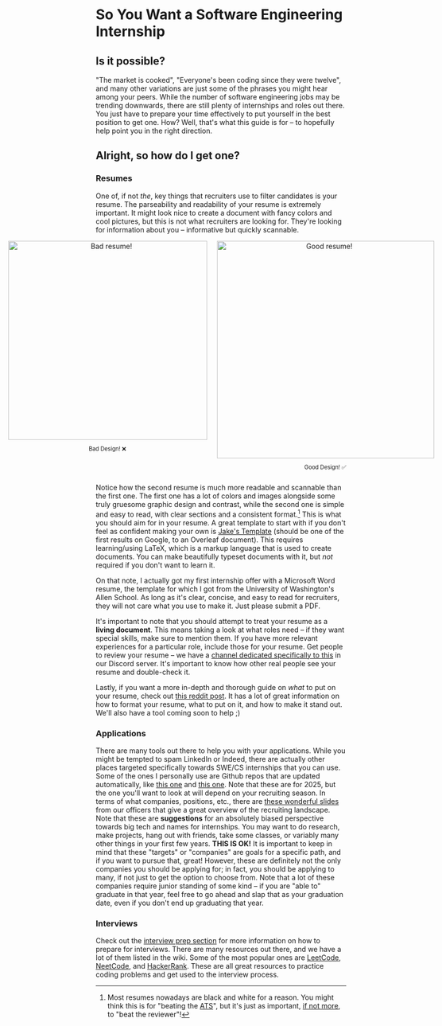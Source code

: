 # So You Want a Software Engineering Internship

## Is it possible?

"The market is cooked", "Everyone's been coding since they were twelve", and many other variations are just some of the phrases you might hear among your peers.
While the number of software engineering jobs may be trending downwards, there are still plenty of internships and roles out there. You just have to prepare your time effectively to put yourself in the best position to get one. How? Well, that's what this guide is for – to hopefully help point you in the right direction.

## Alright, so how do I get one?

### Resumes

One of, if not _the_, key things that recruiters use to filter candidates is your resume. The parseability and readability of your resume is extremely important. It might look nice to create a document with fancy colors and cool pictures, but this is not what recruiters are looking for. They're looking for information about you – informative but quickly scannable.

<!-- center this image on the page -->
<!-- and add a caption that says "Bad Design!" -->
<!-- also make these two images inline (together) -->
<div style="text-align: center; display: flex; flex-direction: row; justify-content: center; gap: 20px;">
  <div>
    <img src="https://growthhackyourcareer.com/wp-content/uploads/2020/04/best-color-resume-724x1024.png" alt="Bad resume!" width="400"/>
    <p style="font-size: 0.8em;">Bad Design! ❌</p>
  </div>
  <div>
    <img src="../../../assets/jakes-resume.png" alt="Good resume!" width="437"/>
    <p style="font-size: 0.8em;">Good Design! ✅</p>
  </div>
</div>

Notice how the second resume is much more readable and scannable than the first one. The first one has a lot of colors and images alongside some truly gruesome graphic design and contrast, while the second one is simple and easy to read, with clear sections and a consistent format.[^1] This is what you should aim for in your resume. A great template to start with if you don't feel as confident making your own is [Jake's Template](https://www.overleaf.com/latex/templates/jakes-resume/syzfjbzwjncs) (should be one of the first results on Google, to an Overleaf document). This requires learning/using LaTeX, which is a markup language that is used to create documents. You can make beautifully typeset documents with it, but _not_ required if you don't want to learn it.

On that note, I actually got my first internship offer with a Microsoft Word resume, the template for which I got from the University of Washington's Allen School. As long as it's clear, concise, and easy to read for recruiters, they will not care what you use to make it. Just please submit a PDF.

It's important to note that you should attempt to treat your resume as a **living document**. This means taking a look at what roles need – if they want special skills, make sure to mention them. If you have more relevant experiences for a particular role, include those for your resume. Get people to review your resume – we have a [channel dedicated specifically to this](https://discord.com/channels/960050427657863218/1171196028955918506) in our Discord server. It's important to know how other real people see your resume and double-check it.

Lastly, if you want a more in-depth and thorough guide on _what_ to put on your resume, check out [this reddit post](https://www.reddit.com/r/EngineeringResumes/wiki/index/). It has a lot of great information on how to format your resume, what to put on it, and how to make it stand out. We'll also have a tool coming soon to help ;)

### Applications

There are many tools out there to help you with your applications. While you might be tempted to spam LinkedIn or Indeed, there are actually other places targeted specifically towards SWE/CS internships that you can use. Some of the ones I personally use are Github repos that are updated automatically, like [this one](https://github.com/speedyapply/2025-SWE-College-Jobs) and [this one](https://github.com/SimplifyJobs/Summer2025-Internships). Note that these are for 2025, but the one you'll want to look at will depend on your recruiting season. In terms of what companies, positions, etc., there are [these wonderful slides](https://docs.google.com/presentation/d/1nLvA6lx-dqfBRvrilZaOymgcUkIisP0DDcb5ZsNPUsU/edit?usp=sharing) from our officers that give a great overview of the recruiting landscape. Note that these are **suggestions** for an absolutely biased perspective towards big tech and names for internships. You may want to do research, make projects, hang out with friends, take some classes, or variably many other things in your first few years. **THIS IS OK!** It is important to keep in mind that these "targets" or "companies" are goals for a specific path, and if you want to pursue that, great! However, these are definitely not the only companies you should be applying for; in fact, you should be applying to many, if not just to get the option to choose from. Note that a lot of these companies require junior standing of some kind – if you are "able to" graduate in that year, feel free to go ahead and slap that as your graduation date, even if you don't end up graduating that year.

### Interviews

Check out the [interview prep section](../interview-prep/) for more information on how to prepare for interviews. There are many resources out there, and we have a lot of them listed in the wiki. Some of the most popular ones are [LeetCode](https://leetcode.com/), [NeetCode](https://neetcode.io), and [HackerRank](https://www.hackerrank.com/). These are all great resources to practice coding problems and get used to the interview process.

[^1]: Most resumes nowadays are black and white for a reason. You might think this is for "beating the [ATS](https://simplify.jobs/blog/how-to-write-an-ats-optimized-resume/)", but it's just as important, [if not more](https://www.reddit.com/r/recruiting/comments/1bw5pmn/does_your_ats_really_parse_throughfilter_resumes/), to "beat the reviewer"!
